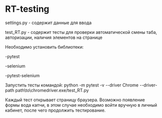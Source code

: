 # RT-testing
settings.py - содержит данные для ввода

test_RT.py - содержит тесты для проверки автоматической смены таба, авторизации, наличия элементов на странице


Необходимо установить библиотеки:

-pytest

-selenium

-pytest-selenium


Запустить тесты командой: python -m pytest -v --driver Chrome --driver-path path\to\chromedriver.exe/test_RT.py


Каждый тест открывает страницу браузера. Возможно появление формы вода капчи, в этом случае необходимо войти вручную в личный кабинет, после чего продолжить тестирование.
